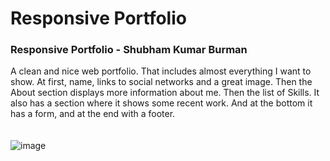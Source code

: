 # Responsive Portfolio
### Responsive Portfolio - Shubham Kumar Burman
A clean and nice web portfolio. That includes almost everything I want to show. At first, name, links to social networks and a great image. Then the About section displays more information about me. Then the list of Skills. It also has a section where it shows some recent work. And at the bottom it has a form, and at the end with a footer. </br></br></br>
![image](https://github.com/user-attachments/assets/c7689a39-689c-47db-88d7-382380163040)



